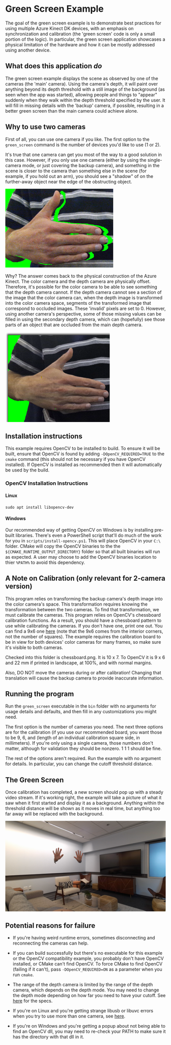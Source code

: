 # Green Screen Example

The goal of the green screen example is to demonstrate best practices for using multiple Azure Kinect DK devices, with an
emphasis on synchronization and calibration (the 'green screen' code is only a small portion of the logic). In
particular, the green screen application showcases a physical limitation of the hardware and how it can be mostly
addressed using another device.

## What does this application *do*

The green screen example displays the scene as observed by one of the cameras (the 'main' camera). Using the camera's depth, it will paint over anything beyond its depth threshold with a still image of the background (as seen when the app was started), allowing people and things to "appear" suddenly when they walk within the depth threshold specified by the
user. It will fill in missing details with the 'backup' camera, if possible, resulting in a better green screen than the main camera could achieve alone.

## Why to use two cameras

First of all, you can use one camera if you like. The first option to the `green_screen` command is the number of devices you'd like to use (1 or 2).

It's true that one camera can get you most of the way to a good solution in this case. However, if you only use one camera (either by using the single-camera mode, or just covering the backup camera), and something in the scene is closer to the camera than something else in the scene (for example, if you hold out an arm), you should see a "shadow" of on the further-away object near the edge of the obstructing object.

   ![Shadow](./shadow.png)

Why? The answer comes back to the physical construction of the Azure Kinect. The color camera and the depth camera are
physically offset. Therefore, it's possible for the color camera to be able to see something that the depth camera
cannot. If the depth camera cannot see a section of the image that the color camera can, when the depth image is
transformed into the color camera space, segments of the transformed image that correspond to occluded images. These
'invalid' pixels are set to 0. However, using another camera's perspective, some of those missing values can be filled
in using the secondary depth camera, which can (hopefully) see those parts of an object that are occluded from the main
depth camera.

   ![No shadow](./noshadow.png)

## Installation instructions

This example requires OpenCV to be installed to build. To ensure it will be built, ensure that OpenCV is found by adding
`-DOpenCV_REQUIRED=TRUE` to the `cmake` command (this should not be necessary if you have OpenCV installed). If OpenCV 
is installed as recommended then it will automatically be used by the build.

### OpenCV Installation Instructions

#### Linux

`sudo apt install libopencv-dev`

#### Windows

Our recommended way of getting OpenCV on Windows is by installing pre-built libraries. There's even a PowerShell script that'll do much of the work for you in `scripts/install-opencv.ps1`. This will place OpenCV in your `C:\` folder. CMake will copy the OpenCV binaries to the the `${CMAKE_RUNTIME_OUTPUT_DIRECTORY}` folder so that all built binaries will run as expected. A user may choose to add the OpenCV binaries location to thier `%PATH%` to avoid this dependency.

## A Note on Calibration (only relevant for 2-camera version)

This program relies on transforming the backup camera's depth image into the color camera's space. This transformation requires knowing the transformation between the two cameras. To find that transformation, we must calibrate the cameras.
This program relies on OpenCV's chessboard calibration functions. As a result, you should have a chessboard pattern to use while calibrating the cameras. If you don't have one, print one out. You can find a 9x6 one
[here](https://docs.opencv.org/2.4/_downloads/pattern.png) (note that the 9x6 comes from the interior corners, not the number of squares). The example requires the calibration board to be in view for both devices' color cameras for many frames, so make sure it's visible to both cameras.

Checked into this folder is chessboard.png. It is 10 x 7. To OpenCV it is 9 x 6 and 22 mm if printed in landscape, at 100%, and with normal margins.

Also, DO NOT move the cameras during or after calibration! Changing that translation will cause the backup camera to provide inaccurate information.

## Running the program

Run the `green_screen` executable in the `bin` folder with no arguments for usage details and defaults, and then fill in any customizations you might need.

The first option is the number of cameras you need. The next three options are for the calibration (if you use our recommended board, you want those to be 9, 6, and (length of an individual calibration square side, in millimeters). If you're only using a single camera, those numbers don't matter, although for validation they should be nonzero. 1 1 1 should be fine.

The rest of the options aren't required. Run the example with no argument for details. In particular, you can change the cutoff threshold distance.

## The Green Screen

Once calibration has completed, a new screen should pop up with a steady video stream. If it's working right, the example will take a picture of what it saw when it first started and display it as a background. Anything within the threshold distance will be shown as it moves in real time, but anything too far away will be replaced with the background.

  ![Green screen example](./hands.PNG)

## Potential reasons for failure

- If you're having weird runtime errors, sometimes disconnecting and reconnecting the cameras can help.

- If you can build successfully but there's no executable for this example or the OpenCV compatibility example, you
  probably don't have OpenCV installed, or CMake can't find OpenCV. To force CMake to find OpenCV (failing if it can't),
  pass `-DOpenCV_REQUIRED=ON` as a parameter when you run `cmake`.

- The range of the depth camera is limited by the range of the depth camera, which depends on the depth mode. You may
  need to change the depth mode depending on how far you need to have your cutoff. See
  [here](https://docs.microsoft.com/en-us/azure/Kinect-dk/hardware-specification) for the specs.

- If you're on Linux and you're getting strange libusb or libuvc errors when you try to use more than one camera, see
  [here](https://github.com/microsoft/Azure-Kinect-Sensor-SDK/issues/485).

- If you're on Windows and you're getting a popup about not being able to find an OpenCV dll, you may need to re-check your PATH to make sure it has the directory with that dll in it.
